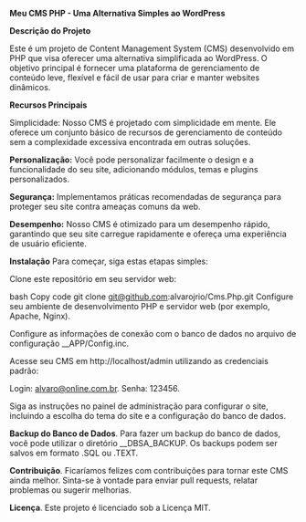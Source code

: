 **Meu CMS PHP - Uma Alternativa Simples ao WordPress**

**Descrição do Projeto**

Este é um projeto de Content Management System (CMS) desenvolvido em PHP que visa oferecer uma alternativa simplificada ao WordPress. O objetivo principal é fornecer uma plataforma de gerenciamento de conteúdo leve, flexível e fácil de usar para criar e manter websites dinâmicos.

**Recursos Principais**

Simplicidade: Nosso CMS é projetado com simplicidade em mente. Ele oferece um conjunto básico de recursos de gerenciamento de conteúdo sem a complexidade excessiva encontrada em outras soluções.

**Personalização:** Você pode personalizar facilmente o design e a funcionalidade do seu site, adicionando módulos, temas e plugins personalizados.

**Segurança:** Implementamos práticas recomendadas de segurança para proteger seu site contra ameaças comuns da web.

**Desempenho:** Nosso CMS é otimizado para um desempenho rápido, garantindo que seu site carregue rapidamente e ofereça uma experiência de usuário eficiente.

**Instalação**
Para começar, siga estas etapas simples:

Clone este repositório em seu servidor web:

bash
Copy code
git clone git@github.com:alvarojrio/Cms.Php.git
Configure seu ambiente de desenvolvimento PHP e servidor web (por exemplo, Apache, Nginx).

Configure as informações de conexão com o banco de dados no arquivo de configuração __APP/Config.inc.

Acesse seu CMS em http://localhost/admin utilizando as credenciais padrão:

Login: alvaro@online.com.br.
Senha: 123456.

Siga as instruções no painel de administração para configurar o site, incluindo a escolha do tema do site e a configuração do banco de dados.

**Backup do Banco de Dados**.
Para fazer um backup do banco de dados, você pode utilizar o diretório __DBSA_BACKUP. Os backups podem ser salvos em formato .SQL ou .TEXT.

**Contribuição**.
Ficaríamos felizes com contribuições para tornar este CMS ainda melhor. Sinta-se à vontade para enviar pull requests, relatar problemas ou sugerir melhorias.

**Licença**.
Este projeto é licenciado sob a Licença MIT.

